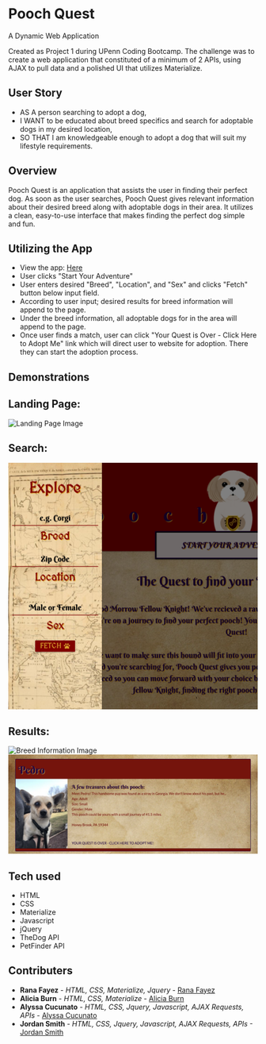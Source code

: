 # Pooch Quest

A Dynamic Web Application

Created as Project 1 during UPenn Coding Bootcamp. The challenge was to create a web application that constituted of a minimum of 2 APIs, using AJAX to pull data and a polished UI that utilizes Materialize.

## User Story

- AS A person searching to adopt a dog,
- I WANT to be educated about breed specifics and search for adoptable dogs in my desired location,
- SO THAT I am knowledgeable enough to adopt a dog that will suit my lifestyle requirements.

## Overview

Pooch Quest is an application that assists the user in finding their perfect dog. As soon as the user searches, Pooch Quest gives relevant information about their desired breed along with adoptable dogs in their area. It utilizes a clean, easy-to-use interface that makes finding the perfect dog simple and fun.

## Utilizing the App

- View the app: [Here](https://acucunato.github.io/pooch-quest/ "Here")
- User clicks "Start Your Adventure"
- User enters desired "Breed", "Location", and "Sex" and clicks "Fetch" button below input field.
- According to user input; desired results for breed information will append to the page.
- Under the breed information, all adoptable dogs for in the area will append to the page.
- Once user finds a match, user can click "Your Quest is Over - Click Here to Adopt Me" link which will direct user to website for adoption. There they can start the adoption process.

## Demonstrations

## Landing Page:

![Landing Page Image](assets/img/landingpage.png "Landing Page")

## Search:

![Search Image](assets/img/search.png "Search")

## Results:

![Breed Information Image](assets/img/breedinfo.png "Breed Information")
![Adoptable Dogs Image](assets/img/adoptabledog.png "Adoptable Dogs")

## Tech used

- HTML
- CSS
- Materialize
- Javascript
- jQuery
- TheDog API
- PetFinder API

## Contributers

- **Rana Fayez** - _HTML, CSS, Materialize, Jquery_ - [Rana Fayez](https://github.com/tagine "Rana Fayez")
- **Alicia Burn** - _HTML, CSS, Materialize_ - [Alicia Burn](https://github.com/AliciaBurn "Alicia Burn")
- **Alyssa Cucunato** - _HTML, CSS, Jquery, Javascript, AJAX Requests, APIs_ - [Alyssa Cucunato](https://github.com/acucunato/pooch-quest "Alyssa Cucunato")
- **Jordan Smith** - _HTML, CSS, Jquery, Javascript, AJAX Requests, APIs_ -[Jordan Smith](https://github.com/jsmithxyz "Jordan Smith")

